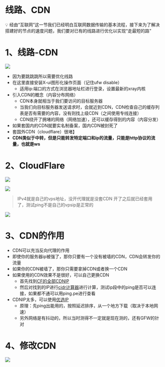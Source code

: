 # 线路、CDN

<aside>
💡 经由“互联网”这一节我们已经明白互联网数据传输的基本流程，接下来为了解决搭建好的节点的速度问题，我们要对已有的线路进行优化以实现“走最短的路”

</aside>

# 1、线路-CDN

![](https://wangcy.cf/image/https%3A%2F%2Fs3-us-west-2.amazonaws.com%2Fsecure.notion-static.com%2F8483d857-64d9-4207-adde-0182e6cb8945%2FUntitled.png?id=0fbd6218-18af-45f5-a469-736cf8f88079&table=block&spaceId=05a1b89d-ff84-4035-bdc6-863a0fae0b47&width=1120&userId=&cache=v2)

- 因为要跳跳跳所以需要优化线路
- 在这里直接安装X-ui图形化操作页面（记住ufw disable）
    - 适用ip:端口的方式在浏览器地址栏进行登录，设置最新的xray内核
- 引入CDN的概念（内容分布网络）
    - CDN本身就相当于我们要访问的目标服务器
    - 当我们向目标服务器发送请求时，会就近到CDN，CDN检查自己的缓存列表是否有需要的内容，没有则找上级CDN（之间使用专线连接）
    - CDN绕开了拥堵的网络（网络加速），还可以缓存得到的内容（内容分发）
- 如果套国内的CDN就要实名制备案，国内CDN被封死了
- 套国外CDN（cloudflare）很堵】
- **CDN类似于中转，但是只能转发特定端口和ip的流量，只能是http协议的流量，也就是ws**

# 2、CloudFlare

![](https://wangcy.cf/image/https%3A%2F%2Fs3-us-west-2.amazonaws.com%2Fsecure.notion-static.com%2F3c984d4d-0f6a-43da-bf9c-dd70f0dee586%2FUntitled.png?id=26334370-3771-4f96-b5b1-c172e412c1c6&table=block&spaceId=05a1b89d-ff84-4035-bdc6-863a0fae0b47&width=1530&userId=&cache=v2)

![](https://wangcy.cf/image/https%3A%2F%2Fs3-us-west-2.amazonaws.com%2Fsecure.notion-static.com%2F3c984d4d-0f6a-43da-bf9c-dd70f0dee586%2FUntitled.png?id=26334370-3771-4f96-b5b1-c172e412c1c6&table=block&spaceId=05a1b89d-ff84-4035-bdc6-863a0fae0b47&width=1530&userId=&cache=v2)

> IPv4就是自己的vps地址，没开代理就是没套CDN
开了之后就已经套用了，测试ping不是自己的vpsip是正常的
> 

![](https://wangcy.cf/image/https%3A%2F%2Fs3-us-west-2.amazonaws.com%2Fsecure.notion-static.com%2F85a3ae90-635b-4e40-b8b0-15a9b41300df%2FUntitled.png?id=78d65a0e-b541-4a64-8ac2-357a5b0fa28f&table=block&spaceId=05a1b89d-ff84-4035-bdc6-863a0fae0b47&width=1530&userId=&cache=v2)

# 3、CDN的作用

- CDN可以充当反向代理的作用
- 即使你的服务器ip被强了，那你只要有一个没有被墙的CDN，CDN会转发你的流量
- 如果你的CDN被墙了，那你只需要拿掉CDN或者换一个CDN
- 如果使用的CDN效果不是很好，可以自己更换CDN
    - 首先找到[CF的全部CDNIP](https://www.cloudflare.com/zh-cn/ips/)
    - 然后对找到的IP进行[cidr计算器](https://www.sioe.cn/xinqing/CIDR.php)进行计算，测试ip段中的ping是否可以连接，如果都不通可以用ping.pe进行查看
- CDNIP太多，可以使用[优选IP](https://www.sioe.cn/xinqing/CIDR.php)
    - 原理：先ping出能用的，按照延迟排序，从一个地方下载（取决于本地网速）
    - 另外网络是有抖动的，所以当时测得不一定就是现在测的，还有GFW的针对

# 4、修改CDN

![](https://wangcy.cf/image/https%3A%2F%2Fs3-us-west-2.amazonaws.com%2Fsecure.notion-static.com%2F2ffd7c70-d9b0-404d-a477-86e82f8f3797%2FUntitled.png?id=5eb1ac7a-8ce5-4999-a755-459c58d54de5&table=block&spaceId=05a1b89d-ff84-4035-bdc6-863a0fae0b47&width=1530&userId=&cache=v2)
